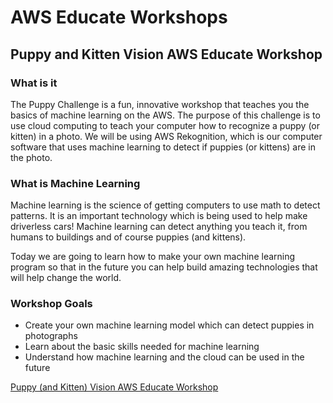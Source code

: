 # AWS Educate Workshops

## Puppy and Kitten Vision AWS Educate Workshop

### What is it

The Puppy Challenge is a fun, innovative workshop that teaches you the basics of machine learning on the AWS. The purpose of this challenge is to use cloud computing to teach your computer how to recognize a puppy (or kitten) in a photo. We will be using AWS Rekognition, which is our computer software that uses machine learning to detect if puppies (or kittens) are in the photo.

### What is Machine Learning

Machine learning is the science of getting computers to use math to detect patterns. It is an important technology which is being used to help make driverless cars! Machine learning can detect anything you teach it, from humans to buildings and of course puppies (and kittens).

Today we are going to learn how to make your own machine learning program so that in the future you can help build amazing technologies that will help change the world.

### Workshop Goals

* Create your own machine learning model which can detect puppies in photographs
* Learn about the basic skills needed for machine learning
* Understand how machine learning and the cloud can be used in the future

[Puppy (and Kitten) Vision AWS Educate Workshop](https://aws-educate.jacobcantwell.com/)
